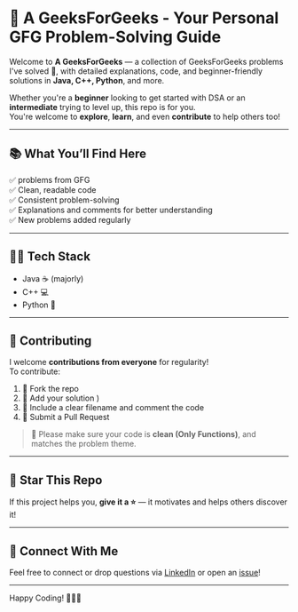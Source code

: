 # 🚀 A GeeksForGeeks - Your Personal GFG Problem-Solving Guide

Welcome to **A GeeksForGeeks** — a collection of GeeksForGeeks problems I've solved 🧠, with detailed explanations, code, and beginner-friendly solutions in **Java, C++, Python**, and more.

Whether you're a **beginner** looking to get started with DSA or an **intermediate** trying to level up, this repo is for you.  
You're welcome to **explore**, **learn**, and even **contribute** to help others too!

---

## 📚 What You’ll Find Here

✅ problems from GFG  
✅ Clean, readable code   
✅ Consistent problem-solving   
✅ Explanations and comments for better understanding  
✅ New problems added regularly  

---

## 🧑‍💻 Tech Stack

- Java ☕ (majorly)
- C++ 💻  
- Python 🐍  

---

## 🤝 Contributing

I welcome **contributions from everyone** for regularity!  
To contribute:

1. 🍴 Fork the repo  
2. 🔧 Add your solution )  
3. 📄 Include a clear filename and comment the code  
4. 🚀 Submit a Pull Request

> 📌 Please make sure your code is **clean (Only Functions)**, and matches the problem theme.

---

## 🌟 Star This Repo

If this project helps you, **give it a ⭐** — it motivates and helps others discover it!

---

## 📩 Connect With Me

Feel free to connect or drop questions via [LinkedIn]([https://www.linkedin.com](https://www.linkedin.com/in/naveen-kumar-aven/)) or open an [issue](https://github.com/avent18/geeksforgeeks/issues)!

---

Happy Coding! 👨‍💻✨  


